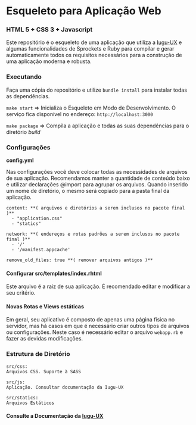 # Esqueleto para Aplicação Web

### HTML 5 + CSS 3 + Javascript

Este repositório é o esqueleto de uma aplicação que utiliza a [Iugu-UX](http://github.com/iugu/iugu-ux) e algumas funcionalidades de Sprockets e Ruby para compilar e gerar automaticamente todos os requisitos necessários para a construção de uma aplicação moderna e robusta.

### Executando

Faça uma cópia do repositório e utilize ```bundle install``` para instalar todas as dependências.

```make start``` => Inicializa o Esqueleto em Modo de Desenvolvimento. O serviço fica disponível no endereço: ```http://localhost:3000```

```make package``` => Compila a aplicação e todas as suas dependências para o diretório *build*

### Configurações

**config.yml**

Nas configurações você deve colocar todas as necessidades de arquivos de sua aplicação. Recomendamos manter a quantidade de conteúdo baixo e utilizar declarações @import para agrupar os arquivos. Quando inserido um nome de diretório, o mesmo será copiado para a pasta final da aplicação.

```
content: **( arquivos e diretórios a serem inclusos no pacote final )**  
  - "application.css"  
  - "statics"

network: **( endereços e rotas padrões a serem inclusos no pacote final )**  
  - '/'  
  - '/manifest.appcache'  

remove_old_files: true **( remover arquivos antigos )**
```

#### Configurar src/templates/index.rhtml

Este arquivo é a raiz de sua aplicação. É recomendado editar e modificar a seu critério.

#### Novas Rotas e Views estáticas

Em geral, seu aplicativo é composto de apenas uma página física no servidor, mas há casos em que é necessário criar outros tipos de arquivos ou configurações. Neste caso é necessário editar o arquivo ```webapp.rb``` e fazer as devidas modificações.

### Estrutura de Diretório

```text
src/css:
Arquivos CSS. Suporte à SASS

src/js:
Aplicação. Consultar documentação da Iugu-UX

src/statics:
Arquivos Estáticos
```

#### Consulte a Documentação da [Iugu-UX](http://github.com/iugu/iugu-ux)
